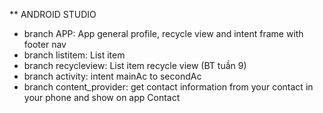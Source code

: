 \*\* ANDROID STUDIO

-   branch APP: App general profile, recycle view and intent frame with footer nav
-   branch listitem: List item
-   branch recycleview: List item recycle view (BT tuần 9)
-   branch activity: intent mainAc to secondAc
-   branch content_provider: get contact information from your contact in your phone and show on app Contact
